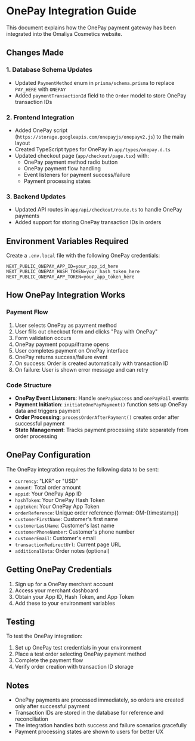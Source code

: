 # OnePay Integration Guide

This document explains how the OnePay payment gateway has been integrated into the Omaliya Cosmetics website.

## Changes Made

### 1. Database Schema Updates

- Updated `PaymentMethod` enum in `prisma/schema.prisma` to replace `PAY_HERE` with `ONEPAY`
- Added `paymentTransactionId` field to the `Order` model to store OnePay transaction IDs

### 2. Frontend Integration

- Added OnePay script (`https://storage.googleapis.com/onepayjs/onepayv2.js`) to the main layout
- Created TypeScript types for OnePay in `app/types/onepay.d.ts`
- Updated checkout page (`app/checkout/page.tsx`) with:
  - OnePay payment method radio button
  - OnePay payment flow handling
  - Event listeners for payment success/failure
  - Payment processing states

### 3. Backend Updates

- Updated API routes in `app/api/checkout/route.ts` to handle OnePay payments
- Added support for storing OnePay transaction IDs in orders

## Environment Variables Required

Create a `.env.local` file with the following OnePay credentials:

```env
NEXT_PUBLIC_ONEPAY_APP_ID=your_app_id_here
NEXT_PUBLIC_ONEPAY_HASH_TOKEN=your_hash_token_here
NEXT_PUBLIC_ONEPAY_APP_TOKEN=your_app_token_here
```

## How OnePay Integration Works

### Payment Flow

1. User selects OnePay as payment method
2. User fills out checkout form and clicks "Pay with OnePay"
3. Form validation occurs
4. OnePay payment popup/iframe opens
5. User completes payment on OnePay interface
6. OnePay returns success/failure event
7. On success: Order is created automatically with transaction ID
8. On failure: User is shown error message and can retry

### Code Structure

- **OnePay Event Listeners**: Handle `onePaySuccess` and `onePayFail` events
- **Payment Initiation**: `initiateOnePayPayment()` function sets up OnePay data and triggers payment
- **Order Processing**: `processOrderAfterPayment()` creates order after successful payment
- **State Management**: Tracks payment processing state separately from order processing

## OnePay Configuration

The OnePay integration requires the following data to be sent:

- `currency`: "LKR" or "USD"
- `amount`: Total order amount
- `appid`: Your OnePay App ID
- `hashToken`: Your OnePay Hash Token
- `apptoken`: Your OnePay App Token
- `orderReference`: Unique order reference (format: OM-{timestamp})
- `customerFirstName`: Customer's first name
- `customerLastName`: Customer's last name
- `customerPhoneNumber`: Customer's phone number
- `customerEmail`: Customer's email
- `transactionRedirectUrl`: Current page URL
- `additionalData`: Order notes (optional)

## Getting OnePay Credentials

1. Sign up for a OnePay merchant account
2. Access your merchant dashboard
3. Obtain your App ID, Hash Token, and App Token
4. Add these to your environment variables

## Testing

To test the OnePay integration:

1. Set up OnePay test credentials in your environment
2. Place a test order selecting OnePay payment method
3. Complete the payment flow
4. Verify order creation with transaction ID storage

## Notes

- OnePay payments are processed immediately, so orders are created only after successful payment
- Transaction IDs are stored in the database for reference and reconciliation
- The integration handles both success and failure scenarios gracefully
- Payment processing states are shown to users for better UX
